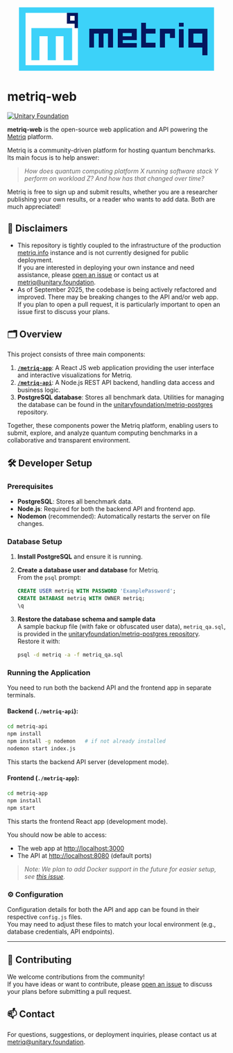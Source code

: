 <div align="center">
  <img src="./metriq-app/src/images/metriq_logo_primary_blue_inverted.png" alt="Metriq logo" width="450" />
</div>

# metriq-web

[![Unitary Foundation](https://img.shields.io/badge/Supported%20By-Unitary%20Foundation-FFFF00.svg)](https://unitary.foundation)

**metriq-web** is the open-source web application and API powering the [Metriq](https://metriq.info) platform.

Metriq is a community-driven platform for hosting quantum benchmarks.  
Its main focus is to help answer:

> _How does quantum computing platform X running software stack Y perform on workload Z? And how has that changed over time?_

Metriq is free to sign up and submit results, whether you are a researcher publishing your own results, or a reader who wants to add data. Both are much appreciated!

## 🚩 Disclaimers

- This repository is tightly coupled to the infrastructure of the production [metriq.info](https://metriq.info) instance and is not currently designed for public deployment.  
  If you are interested in deploying your own instance and need assistance, please [open an issue](https://github.com/unitaryfoundation/metriq-web/issues) or contact us at [metriq@unitary.foundation](mailto:metriq@unitary.foundation).
- As of September 2025, the codebase is being actively refactored and improved. There may be breaking changes to the API and/or web app.  
  If you plan to open a pull request, it is particularly important to open an issue first to discuss your plans.


## 🗂️ Overview

This project consists of three main components:

1. **[`/metriq-app`](./metriq-app/)**: A React JS web application providing the user interface and interactive visualizations for Metriq.
2. **[`/metriq-api`](./metriq-api/)**: A Node.js REST API backend, handling data access and business logic.
3. **PostgreSQL database**: Stores all benchmark data. Utilities for managing the database can be found in the [unitaryfoundation/metriq-postgres](https://github.com/unitaryfoundation/metriq-postgres) repository.

Together, these components power the Metriq platform, enabling users to submit, explore, and analyze quantum computing benchmarks in a collaborative and transparent environment.



## 🛠️ Developer Setup

### Prerequisites

- **PostgreSQL**: Stores all benchmark data.
- **Node.js**: Required for both the backend API and frontend app.
- **Nodemon** (recommended): Automatically restarts the server on file changes.

### Database Setup

1. **Install PostgreSQL** and ensure it is running.
2. **Create a database user and database** for Metriq.  
   From the `psql` prompt:

   ```sql
   CREATE USER metriq WITH PASSWORD 'ExamplePassword';
   CREATE DATABASE metriq WITH OWNER metriq;
   \q
   ```

3. **Restore the database schema and sample data**  
   A sample backup file (with fake or obfuscated user data), `metriq_qa.sql`, is provided in the [unitaryfoundation/metriq-postgres repository](https://github.com/unitaryfoundation/metriq-postgres/blob/main/data/metriq_qa.sql).  
   Restore it with:

   ```sh
   psql -d metriq -a -f metriq_qa.sql
   ```

### Running the Application

You need to run both the backend API and the frontend app in separate terminals.

#### **Backend (`./metriq-api`):**

```sh
cd metriq-api
npm install
npm install -g nodemon   # if not already installed
nodemon start index.js
```
This starts the backend API server (development mode).

#### **Frontend (`./metriq-app`):**

```sh
cd metriq-app
npm install
npm start
```
This starts the frontend React app (development mode).


You should now be able to access:

- The web app at [http://localhost:3000](http://localhost:3000)
- The API at [http://localhost:8080](http://localhost:8080) (default ports)


> _Note: We plan to add Docker support in the future for easier setup, see [this issue](https://github.com/unitaryfoundation/metriq-web/issues/236)_.

### ⚙️ Configuration

Configuration details for both the API and app can be found in their respective `config.js` files.  
You may need to adjust these files to match your local environment (e.g., database credentials, API endpoints).

---

## 🤝 Contributing

We welcome contributions from the community!  
If you have ideas or want to contribute, please [open an issue](https://github.com/unitaryfoundation/metriq-web/issues) to discuss your plans before submitting a pull request.



## 📫 Contact

For questions, suggestions, or deployment inquiries, please contact us at [metriq@unitary.foundation](mailto:metriq@unitary.foundation).
